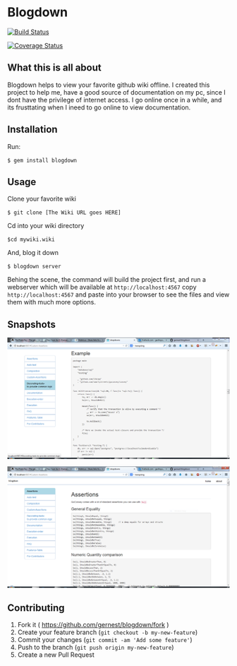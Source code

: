 # Blogdown
[![Build Status](https://travis-ci.org/gernest/blogdown.svg?branch=master)](https://travis-ci.org/gernest/blogdown)

[![Coverage Status](https://coveralls.io/repos/gernest/blogdown/badge.png)](https://coveralls.io/r/gernest/blogdown)


## What this is all about
Blogdown helps to view your favorite github wiki offline. I created this
project to help me, have a good source of documentation on my pc,
since I dont have the privilege of internet access. I go online once in a
while, and its frusttating when I ineed to go online to view documentation.




## Installation

Run:

    $ gem install blogdown

## Usage

Clone your favorite wiki

    $ git clone [The Wiki URL goes HERE]

Cd into your wiki directory

    $cd mywiki.wiki


And, blog it down

    $ blogdown server

Behing the scene, the command will build the project first, and run a webserver which will be available at `http://localhost:4567`
copy `http://localhost:4567` and paste into your browser to see the files and view them with much more options.

## Snapshots
![blogdown](/1.PNG?raw=true "Blogdown")

![blogdown](/2.PNG?raw=true "Blogdown")



## Contributing

1. Fork it ( https://github.com/gernest/blogdown/fork )
2. Create your feature branch (`git checkout -b my-new-feature`)
3. Commit your changes (`git commit -am 'Add some feature'`)
4. Push to the branch (`git push origin my-new-feature`)
5. Create a new Pull Request
